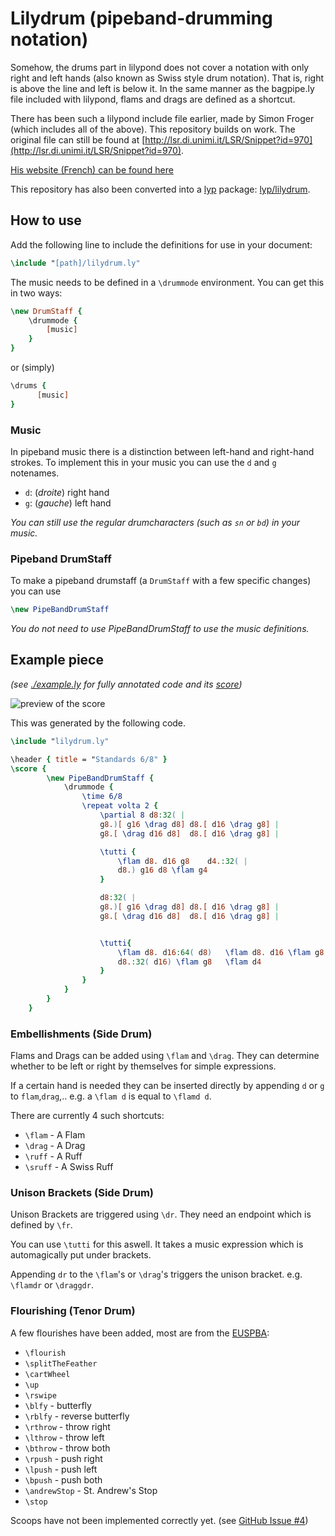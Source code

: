 # Lilydrum (pipeband-drumming notation)

Somehow, the drums part in lilypond does not cover a notation with only right and left hands
(also known as Swiss style drum notation).
That is, right is above the line and left is below it.
In the same manner as the bagpipe.ly file included with lilypond, flams and drags are defined as a shortcut.

There has been such a lilypond include file earlier, made by Simon Froger
(which includes all of the above).
This repository builds on work.
The original file can still be found at [http://lsr.di.unimi.it/LSR/Snippet?id=970](http://lsr.di.unimi.it/LSR/Snippet?id=970).

[His website (French) can be found here](https://simonfroger.wordpress.com/lilypond/caisse-claire-ecossaise/)

This repository has also been converted into a [lyp](https://github.com/noteflakes/lyp) package: [lyp/lilydrum](https://github.com/lyp-packages/lilydrum).


## How to use
Add the following line to include the definitions for use in your document:
```lilypond
\include "[path]/lilydrum.ly"
```

The music needs to be defined in a `\drummode` environment.
You can get this in two ways:
```lilypond
\new DrumStaff {
	\drummode {
		[music]
	}
}
```
or (simply)
```lilypond
\drums {
	  [music]
}
```

### Music
In pipeband music there is a distinction between left-hand and right-hand strokes.
To implement this in your music you can use the `d` and `g` notenames.
* `d`: (*droite*) right hand
* `g`: (*gauche*)  left hand

*You can still use the regular drumcharacters (such as `sn` or `bd`) in your music.*

### Pipeband DrumStaff
To make a pipeband drumstaff (a `DrumStaff` with a few specific changes) you can use
```lilypond
\new PipeBandDrumStaff
```
*You do not need to use PipeBandDrumStaff to use the music definitions.*


## Example piece
*(see [./example.ly](./example.ly) for fully annotated code and its [score](./example.pdf))*

![preview of the score](./example.preview.png)


This was generated by the following code.

```lilypond
\include "lilydrum.ly"

\header { title = "Standards 6/8" }
\score {
        \new PipeBandDrumStaff {
            \drummode {
                \time 6/8
                \repeat volta 2 {
					\partial 8 d8:32( |
					g8.)[ g16 \drag d8]	d8.[ d16 \drag g8] |
					g8.[ \drag d16 d8]	d8.[ d16 \drag g8] |

					\tutti {
						\flam d8. d16 g8	d4.:32( |
						d8.) g16 d8	\flam g4
					}

					d8:32( |
					g8.)[ g16 \drag d8]	d8.[ d16 \drag g8] |
					g8.[ \drag d16 d8]	d8.[ d16 \drag g8] |


					\tutti{
						\flam d8. d16:64( d8)	\flam d8. d16 \flam g8 |
						d8.:32( d16) \flam g8	\flam d4
					}
				}
            }
        }
    }
```


### Embellishments (Side Drum)
Flams and Drags can be added using `\flam` and `\drag`.
They can determine whether to be left or right by themselves for simple expressions.

If a certain hand is needed they can be inserted directly by appending `d` or `g` to `flam`,`drag`,..
e.g. a `\flam d` is equal to `\flamd d`.

There are currently 4 such shortcuts:
 * `\flam` - A Flam
 * `\drag` - A Drag
 * `\ruff` - A Ruff
 * `\sruff` - A Swiss Ruff


### Unison Brackets (Side Drum)
Unison Brackets are triggered using `\dr`.
They need an endpoint which is defined by `\fr`.

You can use `\tutti` for this aswell.
It takes a music expression which is automagically put under brackets.

Appending `dr` to the `\flam`'s  or `\drag`'s triggers the unison bracket.
e.g. `\flamdr` or `\draggdr`.


### Flourishing (Tenor Drum)

A few flourishes have been added, most are from the [EUSPBA](http://www.euspba.org/resource/music/EUSPBA_drums_tenorflourishing.pdf):
 * `\flourish`
 * `\splitTheFeather`
 * `\cartWheel`
 * `\up`
 * `\rswipe`
 * `\blfy`   - butterfly
 * `\rblfy`  - reverse butterfly
 * `\rthrow` - throw right
 * `\lthrow` - throw left
 * `\bthrow` - throw both
 * `\rpush`  - push right
 * `\lpush`  - push left
 * `\bpush`  - push both
 * `\andrewStop` - St. Andrew's Stop
 * `\stop`


Scoops have not been implemented correctly yet. (see [GitHub Issue #4](https://github.com/kastdeur/lilydrum/issues/4))
